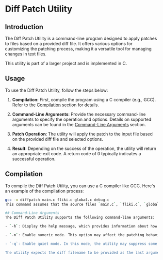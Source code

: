 # Diff Patch Utility


## Introduction

The Diff Patch Utility is a command-line program designed to apply patches to files based on a provided diff file. It offers various options for customizing the patching process, making it a versatile tool for managing changes in text files.

This utility is part of a larger project and is implemented in C.

## Usage

To use the Diff Patch Utility, follow the steps below:

1. **Compilation**: First, compile the program using a C compiler (e.g., GCC). Refer to the [Compilation](#compilation) section for details.

2. **Command-Line Arguments**: Provide the necessary command-line arguments to specify the operation and options. Details on supported arguments can be found in the [Command-Line Arguments](#command-line-arguments) section.

3. **Patch Operation**: The utility will apply the patch to the input file based on the provided diff file and selected options.

4. **Result**: Depending on the success of the operation, the utility will return an appropriate exit code. A return code of 0 typically indicates a successful operation.

## Compilation

To compile the Diff Patch Utility, you can use a C compiler like GCC. Here's an example of the compilation process:

```bash
gcc -o diffpatch main.c fliki.c global.c debug.c
This command assumes that the source files `main.c`, `fliki.c`, `global.c`, and `debug.c` are present in the current directory. Adjust the compiler flags and source file paths as needed.

## Command-Line Arguments
The Diff Patch Utility supports the following command-line arguments:

- `-h`: Display the help message, which provides information about how to use the utility and its options.

- `-n`: Enable numeric mode. This option may affect the patching behavior in a specific way, depending on the utility's implementation.

- `-q`: Enable quiet mode. In this mode, the utility may suppress some or all output messages, depending on its implementation.

The utility expects the diff filename to be provided as the last argument. Ensure that the diff file exists and is accessible.

